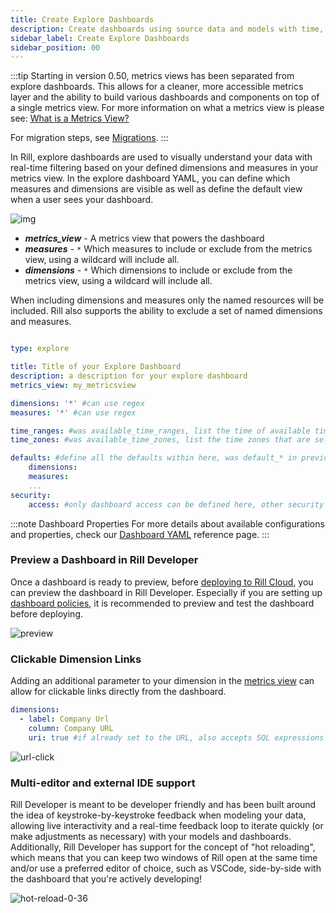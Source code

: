 ```yaml
---
title: Create Explore Dashboards
description: Create dashboards using source data and models with time, dimensions, and measures
sidebar_label: Create Explore Dashboards
sidebar_position: 00
---
```

:::tip
Starting in version 0.50, metrics views has been separated from explore dashboards. This allows for a cleaner, more accessible metrics layer and the ability to build various dashboards and components on top of a single metrics view. For more information on what a metrics view is please see: [What is a Metrics View?](/concepts/metrics-layer)

For migration steps, see [Migrations](/latest-changes/v50-dashboard-changes#how-to-migrate-your-current-dashboards).
:::

In Rill, explore dashboards are used to visually understand your data with real-time filtering based on your defined dimensions and measures in your metrics view. In the explore dashboard YAML, you can define which measures and dimensions are visible as well as define the default view when a user sees your dashboard. 

![img](/img/build/dashboard/explore-dashboard.png)

* _**metrics_view**_ - A metrics view that powers the dashboard
* _**measures**_ - `*` Which measures to include or exclude from the metrics view, using a wildcard will include all.
* _**dimensions**_ -  `*` Which dimensions to include or exclude from the metrics view, using a wildcard will include all.

When including dimensions and measures only the named resources will be included. 
Rill also supports the ability to exclude a set of named dimensions and measures.

```yaml

type: explore

title: Title of your Explore Dashboard
description: a description for your explore dashboard
metrics_view: my_metricsview

dimensions: '*' #can use regex
measures: '*' #can use regex

time_ranges: #was available_time_ranges, list the time of available time ranges that can be selected in your dashboard
time_zones: #was available_time_zones, list the time zones that are selectable in the dashboard

defaults: #define all the defaults within here, was default_* in previous dashboard YAML
    dimensions: 
    measures:
    ...
security:
    access: #only dashboard access can be defined here, other security policies must be set on the metrics view
```




:::note Dashboard Properties
For more details about available configurations and properties, check our [Dashboard YAML](/reference/project-files/explore-dashboards) reference page.
:::

### Preview a Dashboard in Rill Developer
Once a dashboard is ready to preview, before [deploying to Rill Cloud](/deploy/deploy-dashboard/), you can preview the dashboard in Rill Developer. Especially if you are setting up [dashboard policies](/manage/security), it is recommended to preview and test the dashboard before deploying.

![preview](/img/build/dashboard/preview-dashboard.png)


### Clickable Dimension Links 
Adding an additional parameter to your dimension in the [metrics view](/build/metrics-view/) can allow for clickable links directly from the dashboard.

```yaml
dimensions:
  - label: Company Url
    column: Company URL
    uri: true #if already set to the URL, also accepts SQL expressions
```
 
![url-click](/img/build/dashboard/clickable-dimension.png)


### Multi-editor and external IDE support

Rill Developer is meant to be developer friendly and has been built around the idea of keystroke-by-keystroke feedback when modeling your data, allowing live interactivity and a real-time feedback loop to iterate quickly (or make adjustments as necessary) with your models and dashboards. Additionally, Rill Developer has support for the concept of "hot reloading", which means that you can keep two windows of Rill open at the same time and/or use a preferred editor of choice, such as VSCode, side-by-side with the dashboard that you're actively developing!

![hot-reload-0-36](https://cdn.rilldata.com/docs/release-notes/36_hot_reload.gif)
